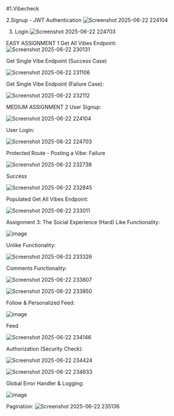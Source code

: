 #1.Vibecheck

2.Signup - JWT Authentication
![Screenshot 2025-06-22 224104](https://github.com/user-attachments/assets/2c125895-9f38-46cd-bdc7-a9c687f6d4e2)

3. Login
![Screenshot 2025-06-22 224703](https://github.com/user-attachments/assets/d20002c8-a899-439a-ad44-96655c857d95)


EASY ASSIGNMENT 1
Get All Vibes Endpoint:
![Screenshot 2025-06-22 230131](https://github.com/user-attachments/assets/f5ca672f-c6a3-4a93-9242-cec7cded8780)

Get Single Vibe Endpoint (Success Case)

![Screenshot 2025-06-22 231106](https://github.com/user-attachments/assets/f2c114e1-d786-41c9-8e39-829790905b76)

Get Single Vibe Endpoint (Failure Case):

![Screenshot 2025-06-22 232112](https://github.com/user-attachments/assets/c90594f8-4c33-4143-867b-1451fcc18f75)

MEDIUM ASSIGNMENT 2
User Signup:

![Screenshot 2025-06-22 224104](https://github.com/user-attachments/assets/3d4f1be3-b104-4ee8-9af2-4054c8c802b7)

User Login:

![Screenshot 2025-06-22 224703](https://github.com/user-attachments/assets/c65aea35-4ed6-4ddb-b17c-781cb0f42ee4)

Protected Route - Posting a Vibe:
Failure

![Screenshot 2025-06-22 232738](https://github.com/user-attachments/assets/b3efba0f-4a2c-4037-b3be-696295976863)

Success

![Screenshot 2025-06-22 232845](https://github.com/user-attachments/assets/2cd5a8fb-23ce-4da4-ae66-8c13fd7fefb9)

Populated Get All Vibes Endpoint:

![Screenshot 2025-06-22 233011](https://github.com/user-attachments/assets/7127deed-8db2-448f-bcb5-9b5fabeb6086)

Assignment 3: The Social Experience (Hard)
Like Functionality:

![image](https://github.com/user-attachments/assets/3e9014eb-b689-4a88-a6ff-728c992f782c)

Unlike Functionality:

![Screenshot 2025-06-22 233326](https://github.com/user-attachments/assets/9c7c93a0-3162-4658-8d29-6d85000a9be0)

Comments Functionality:

![Screenshot 2025-06-22 233807](https://github.com/user-attachments/assets/d6a25552-6a5a-409e-8a71-58b37e650f1b)

![Screenshot 2025-06-22 233850](https://github.com/user-attachments/assets/b31ff99b-9c84-4b30-9d16-023697ae652f)

Follow & Personalized Feed:

![image](https://github.com/user-attachments/assets/5e730661-51b9-440e-9816-3c28c2c94f44)

Feed

![Screenshot 2025-06-22 234146](https://github.com/user-attachments/assets/f1dfb621-958f-463a-b6ab-cf5db6385541)

Authorization (Security Check):

![Screenshot 2025-06-22 234424](https://github.com/user-attachments/assets/b8259169-b9a7-401a-8cca-afbdb0ca50b0)

![Screenshot 2025-06-22 234633](https://github.com/user-attachments/assets/2505b9db-ab3c-4b9b-a1a4-0851cecf1c25)

Global Error Handler & Logging:

![image](https://github.com/user-attachments/assets/f07e0b1b-c064-4d43-9068-814d6fa2826a)

Pagination:
![Screenshot 2025-06-22 235136](https://github.com/user-attachments/assets/ea15a450-29f7-4668-bb3a-7158e557e424)

